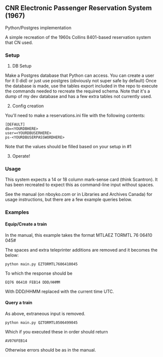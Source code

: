 ## CNR Electronic Passenger Reservation System (1967)
Python/Postgres implementation

A simple recreation of the 1960s Collins 8401-based reservation system that CN used.

### Setup
1. DB Setup

Make a Postgres database that Python can access. You can create a user for it (I did) or just use postgres (obviously not super safe by default)
Once the database is made, use the tables export included in the repo to execute the commands needed to recreate the required schema. Note that it's a dump of my dev database and has a few extra tables not currently used.

2. Config creation

You'll need to make a reservations.ini file with the following contents:

```
[DEFAULT]
db=<YOURDBHERE>
user=<YOURDBUSERHERE>
ps-<YOURDBUSERPASSWORDHERE>
```

Note that the values should be filled based on your setup in #1

3. Operate!

### Usage
This system expects a 14 or 18 column mark-sense card (think Scantron). It has been recreated to expect this as command-line input without spaces.

See the manual (on nboyko.com or in Libraries and Archives Canada) for usage instructions, but there are a few example queries below.

### Examples
#### Equip/Create a train
In the manual, this example takes the format MTLAEZ TORMTL 76 06410 045#

The spaces and extra teleprinter additions are removed and it becomes the below:

```
python main.py EZTORMTL7606410045
```

To which the response should be

```
EQ76 06410 FEB14 DDD/HHMM
```

With DDD/HHMM replaced with the current time UTC.

#### Query a train
As above, extraneous input is removed.

```
python main.py QZTORMTL0506499045
```

Which if you executed these in order should return

```
AV076FEB14
```

Otherwise errors should be as in the manual.
